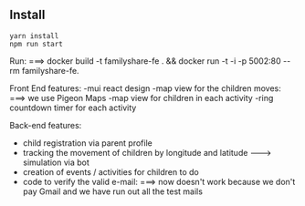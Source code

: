 ## Install

```
yarn install
npm run start
```
Run: ===> 
docker build -t familyshare-fe . && docker run -t -i -p 5002:80 --rm familyshare-fe. 

Front End features: 
  -mui react design
  -map view for the children moves: ===> we use Pigeon Maps
  -map view for children in each activity
  -ring countdown timer for each activity
  
Back-end features: 
   - child registration via parent profile
   - tracking the movement of children by longitude and latitude ---> simulation via bot
   - creation of events / activities for children to do 
   - code to verify the valid e-mail: ===> now doesn't work because we don't pay Gmail and we have run out all the test mails
